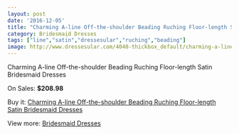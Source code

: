 ```yaml
---
layout: post
date: '2016-12-05'
title: "Charming A-line Off-the-shoulder Beading Ruching Floor-length Satin Bridesmaid Dresses"
category: Bridesmaid Dresses
tags: ["line","satin","dressesular","ruching","beading"]
image: http://www.dressesular.com/4040-thickbox_default/charming-a-line-off-the-shoulder-beading-ruching-floor-length-satin-bridesmaid-dresses.jpg
---
```

Charming A-line Off-the-shoulder Beading Ruching Floor-length Satin Bridesmaid Dresses

On Sales: **$208.98**
<a href="https://www.dressesular.com/bridesmaid-dresses/1743-charming-a-line-off-the-shoulder-beading-ruching-floor-length-satin-bridesmaid-dresses.html"><amp-img layout="responsive" width="600" height="600" src="//www.dressesular.com/4040-thickbox_default/charming-a-line-off-the-shoulder-beading-ruching-floor-length-satin-bridesmaid-dresses.jpg" alt="Charming A-line Off-the-shoulder Beading Ruching Floor-length Satin Bridesmaid Dresses 0" /></a>

Buy it: [Charming A-line Off-the-shoulder Beading Ruching Floor-length Satin Bridesmaid Dresses](https://www.dressesular.com/bridesmaid-dresses/1743-charming-a-line-off-the-shoulder-beading-ruching-floor-length-satin-bridesmaid-dresses.html "Charming A-line Off-the-shoulder Beading Ruching Floor-length Satin Bridesmaid Dresses")

View more: [Bridesmaid Dresses](https://www.dressesular.com/4-bridesmaid-dresses "Bridesmaid Dresses")